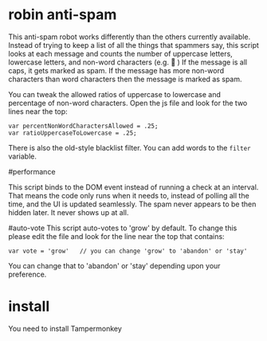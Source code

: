 # robin anti-spam

This anti-spam robot works differently than the others currently available. Instead of trying to keep a list of all the things that spammers say, this script looks at each message and counts the number of uppercase letters, lowercase letters, and non-word characters (e.g. :poop: ) If the message is all caps, it gets marked as spam. If the message has more non-word characters than word characters then the message is marked as spam.

You can tweak the allowed ratios of uppercase to lowercase and percentage of non-word characters. Open the js file and look for the two lines near the top:

    var percentNonWordCharactersAllowed = .25;
    var ratioUppercaseToLowercase = .25;

There is also the old-style blacklist filter. You can add words to the ``filter`` variable. 

#performance

This script binds to the DOM event instead of running a check at an interval. That means the code only runs when it needs to, instead of polling all the time, and the UI is updated seamlessly. The spam never appears to be then hidden later. It never shows up at all.

#auto-vote
This script auto-votes to 'grow' by default. To change this please edit the file and look for the line near the top that contains:

    var vote = 'grow'   // you can change 'grow' to 'abandon' or 'stay' 

You can change that to 'abandon' or 'stay' depending upon your preference.

# install
You need to install Tampermonkey 